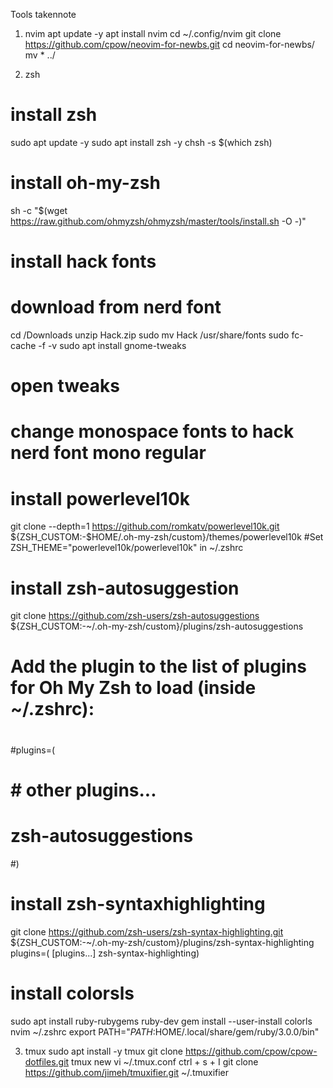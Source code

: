 Tools takennote
1. nvim
apt update -y
apt install nvim
cd ~/.config/nvim
git clone https://github.com/cpow/neovim-for-newbs.git
cd neovim-for-newbs/
mv * ../

2. zsh
# install zsh
sudo apt update -y
sudo apt install zsh -y
chsh -s $(which zsh)

# install oh-my-zsh
sh -c "$(wget https://raw.github.com/ohmyzsh/ohmyzsh/master/tools/install.sh -O -)"

# install hack fonts
# download from nerd font
cd /Downloads
unzip Hack.zip
sudo mv Hack /usr/share/fonts
sudo fc-cache -f -v
sudo apt install gnome-tweaks
# open tweaks
# change monospace fonts to hack nerd font mono regular

# install powerlevel10k
git clone --depth=1 https://github.com/romkatv/powerlevel10k.git ${ZSH_CUSTOM:-$HOME/.oh-my-zsh/custom}/themes/powerlevel10k
#Set ZSH_THEME="powerlevel10k/powerlevel10k" in ~/.zshrc

# install zsh-autosuggestion
git clone https://github.com/zsh-users/zsh-autosuggestions ${ZSH_CUSTOM:-~/.oh-my-zsh/custom}/plugins/zsh-autosuggestions
# Add the plugin to the list of plugins for Oh My Zsh to load (inside ~/.zshrc):
#
#plugins=( 
#    # other plugins...
#    zsh-autosuggestions
#)

# install zsh-syntaxhighlighting
git clone https://github.com/zsh-users/zsh-syntax-highlighting.git ${ZSH_CUSTOM:-~/.oh-my-zsh/custom}/plugins/zsh-syntax-highlighting
plugins=( [plugins...] zsh-syntax-highlighting)

# install colorsls
sudo apt install ruby-rubygems ruby-dev
gem install --user-install colorls
nvim ~/.zshrc
export PATH="$PATH:$HOME/.local/share/gem/ruby/3.0.0/bin"

3. tmux
sudo apt install -y tmux
git clone https://github.com/cpow/cpow-dotfiles.git
tmux new
vi ~/.tmux.conf
ctrl + s + I
git clone https://github.com/jimeh/tmuxifier.git ~/.tmuxifier
